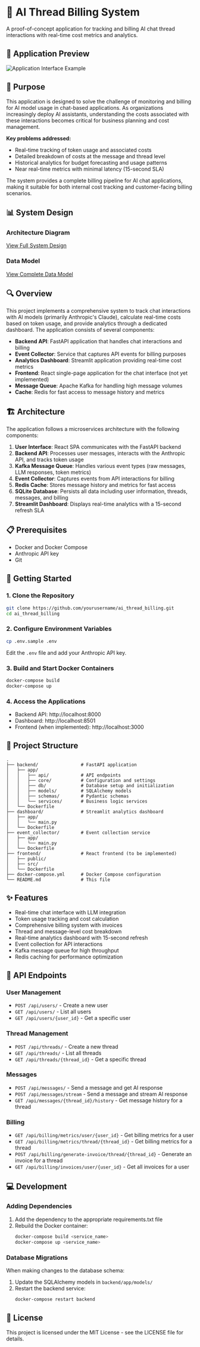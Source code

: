 # 🤖 AI Thread Billing System

A proof-of-concept application for tracking and billing AI chat thread interactions with real-time cost metrics and analytics.

## 📸 Application Preview

![Application Interface Example](design_planning/outputExample.png)

## 🎯 Purpose

This application is designed to solve the challenge of monitoring and billing for AI model usage in chat-based applications. As organizations increasingly deploy AI assistants, understanding the costs associated with these interactions becomes critical for business planning and cost management.

**Key problems addressed:**
- Real-time tracking of token usage and associated costs
- Detailed breakdown of costs at the message and thread level
- Historical analytics for budget forecasting and usage patterns
- Near real-time metrics with minimal latency (15-second SLA)

The system provides a complete billing pipeline for AI chat applications, making it suitable for both internal cost tracking and customer-facing billing scenarios.

## 📊 System Design

### Architecture Diagram
[View Full System Design](https://github.com/jckail/ai_chat_billing_app/blob/main/design_planning/systemdesign.svg)

### Data Model
[View Complete Data Model](https://github.com/jckail/ai_chat_billing_app/blob/main/design_planning/datamodel.svg)

## 🔍 Overview

This project implements a comprehensive system to track chat interactions with AI models (primarily Anthropic's Claude), calculate real-time costs based on token usage, and provide analytics through a dedicated dashboard. The application consists of several components:

- **Backend API**: FastAPI application that handles chat interactions and billing
- **Event Collector**: Service that captures API events for billing purposes
- **Analytics Dashboard**: Streamlit application providing real-time cost metrics
- **Frontend**: React single-page application for the chat interface (not yet implemented)
- **Message Queue**: Apache Kafka for handling high message volumes
- **Cache**: Redis for fast access to message history and metrics

## 🏗️ Architecture

The application follows a microservices architecture with the following components:

1. **User Interface**: React SPA communicates with the FastAPI backend
2. **Backend API**: Processes user messages, interacts with the Anthropic API, and tracks token usage
3. **Kafka Message Queue**: Handles various event types (raw messages, LLM responses, token metrics)
4. **Event Collector**: Captures events from API interactions for billing
5. **Redis Cache**: Stores message history and metrics for fast access
6. **SQLite Database**: Persists all data including user information, threads, messages, and billing
7. **Streamlit Dashboard**: Displays real-time analytics with a 15-second refresh SLA

## 📋 Prerequisites

- Docker and Docker Compose
- Anthropic API key
- Git

## 🚀 Getting Started

### 1. Clone the Repository

```bash
git clone https://github.com/yourusername/ai_thread_billing.git
cd ai_thread_billing
```

### 2. Configure Environment Variables

```bash
cp .env.sample .env
```

Edit the `.env` file and add your Anthropic API key.

### 3. Build and Start Docker Containers

```bash
docker-compose build
docker-compose up
```

### 4. Access the Applications

- Backend API: http://localhost:8000
- Dashboard: http://localhost:8501
- Frontend (when implemented): http://localhost:3000

## 📁 Project Structure

```
.
├── backend/                # FastAPI application
│   ├── app/                
│   │   ├── api/            # API endpoints
│   │   ├── core/           # Configuration and settings
│   │   ├── db/             # Database setup and initialization
│   │   ├── models/         # SQLAlchemy models
│   │   ├── schemas/        # Pydantic schemas
│   │   └── services/       # Business logic services
│   └── Dockerfile
├── dashboard/              # Streamlit analytics dashboard
│   ├── app/
│   │   └── main.py
│   └── Dockerfile
├── event_collector/        # Event collection service
│   ├── app/
│   │   └── main.py
│   └── Dockerfile
├── frontend/               # React frontend (to be implemented)
│   ├── public/
│   ├── src/
│   └── Dockerfile
├── docker-compose.yml      # Docker Compose configuration
└── README.md               # This file
```

## ✨ Features

- Real-time chat interface with LLM integration
- Token usage tracking and cost calculation
- Comprehensive billing system with invoices
- Thread and message-level cost breakdown
- Real-time analytics dashboard with 15-second refresh
- Event collection for API interactions
- Kafka message queue for high throughput
- Redis caching for performance optimization

## 🔌 API Endpoints

### User Management
- `POST /api/users/` - Create a new user
- `GET /api/users/` - List all users
- `GET /api/users/{user_id}` - Get a specific user

### Thread Management
- `POST /api/threads/` - Create a new thread
- `GET /api/threads/` - List all threads
- `GET /api/threads/{thread_id}` - Get a specific thread

### Messages
- `POST /api/messages/` - Send a message and get AI response
- `POST /api/messages/stream` - Send a message and stream AI response
- `GET /api/messages/{thread_id}/history` - Get message history for a thread

### Billing
- `GET /api/billing/metrics/user/{user_id}` - Get billing metrics for a user
- `GET /api/billing/metrics/thread/{thread_id}` - Get billing metrics for a thread
- `POST /api/billing/generate-invoice/thread/{thread_id}` - Generate an invoice for a thread
- `GET /api/billing/invoices/user/{user_id}` - Get all invoices for a user

## 💻 Development

### Adding Dependencies

1. Add the dependency to the appropriate requirements.txt file
2. Rebuild the Docker container:
   ```bash
   docker-compose build <service_name>
   docker-compose up <service_name>
   ```

### Database Migrations

When making changes to the database schema:

1. Update the SQLAlchemy models in `backend/app/models/`
2. Restart the backend service:
   ```bash
   docker-compose restart backend
   ```

## 📄 License

This project is licensed under the MIT License - see the LICENSE file for details.